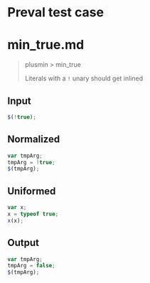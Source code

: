 # Preval test case

# min_true.md

> plusmin > min_true
>
> Literals with a `!` unary should get inlined

## Input

`````js filename=intro
$(!true);
`````

## Normalized

`````js filename=intro
var tmpArg;
tmpArg = !true;
$(tmpArg);
`````

## Uniformed

`````js filename=intro
var x;
x = typeof true;
x(x);
`````

## Output

`````js filename=intro
var tmpArg;
tmpArg = false;
$(tmpArg);
`````
